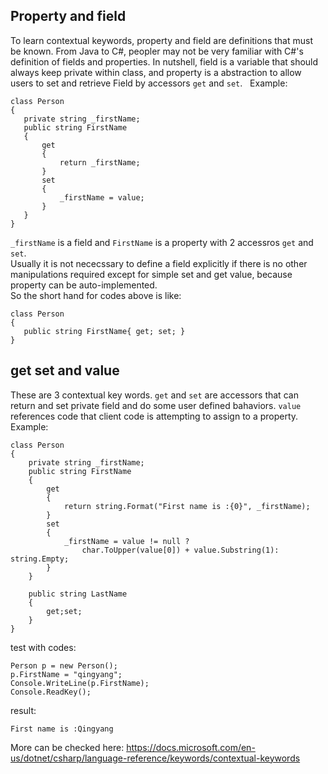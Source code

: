 ## Property and field
To learn contextual keywords, property and field are definitions that must be known. From Java to C#, peopler may not be very familiar with C#'s definition of fields and properties. In nutshell, field is a variable that should always keep private within class, and property is a abstraction to allow users to set and retrieve Field by accessors `get` and `set`.  
Example:  
```
class Person
{
   private string _firstName; 
   public string FirstName
   {
       get
       {
           return _firstName;
       }
       set
       {
           _firstName = value;
       }
   }
}
```
`_firstName` is a field and `FirstName` is a property with 2 accessros `get` and `set`.  
Usually it is not nececssary to define a field explicitly if there is no other manipulations required except for simple set and get value, because property can be auto-implemented.  
So the short hand for codes above is like:
```
class Person
{
   public string FirstName{ get; set; }
}
```
## get set and value
These are 3 contextual key words.
`get` and `set` are accessors that can return and set private field and do some user defined bahaviors. `value` references code that client code is attempting to assign to a property.  
Example:
```
class Person
{
    private string _firstName;
    public string FirstName
    {
        get
        {
            return string.Format("First name is :{0}", _firstName);
        }
        set
        {
            _firstName = value != null ? 
                char.ToUpper(value[0]) + value.Substring(1): string.Empty;
        }
    }

    public string LastName
    {
        get;set;
    }
}
 ```
 test with codes:
 ```
 Person p = new Person();
 p.FirstName = "qingyang";
 Console.WriteLine(p.FirstName);
 Console.ReadKey();
 ```
 result:
 ```
 First name is :Qingyang
 ```
More can be checked here: https://docs.microsoft.com/en-us/dotnet/csharp/language-reference/keywords/contextual-keywords

